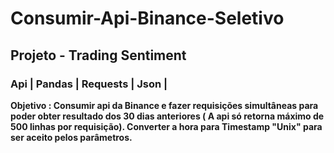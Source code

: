 # Consumir-Api-Binance-Seletivo

## Projeto - Trading Sentiment
### Api | Pandas | Requests | Json |

**Objetivo : Consumir api da Binance e fazer requisições simultâneas para poder obter resultado dos 30 dias anteriores ( A api só retorna máximo de 500 linhas por requisição). Converter a hora para Timestamp "Unix" para ser aceito pelos parâmetros.**

